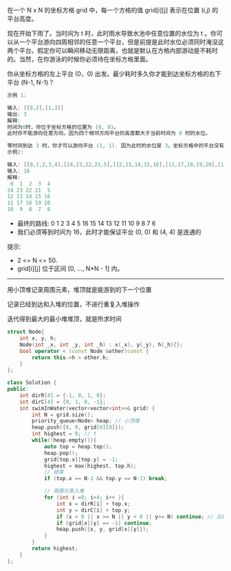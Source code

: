 在一个 N x N 的坐标方格 grid 中，每一个方格的值 grid[i][j] 表示在位置 (i,j) 的平台高度。

现在开始下雨了。当时间为 t 时，此时雨水导致水池中任意位置的水位为 t 。你可以从一个平台游向四周相邻的任意一个平台，但是前提是此时水位必须同时淹没这两个平台。假定你可以瞬间移动无限距离，也就是默认在方格内部游动是不耗时的。当然，在你游泳的时候你必须待在坐标方格里面。

你从坐标方格的左上平台 (0，0) 出发。最少耗时多久你才能到达坐标方格的右下平台 (N-1, N-1)？

```cpp
示例 1:

输入: [[0,2],[1,3]]
输出: 3
解释:
时间为0时，你位于坐标方格的位置为 (0, 0)。
此时你不能游向任意方向，因为四个相邻方向平台的高度都大于当前时间为 0 时的水位。

等时间到达 3 时，你才可以游向平台 (1, 1). 因为此时的水位是 3，坐标方格中的平台没有比水位 3 更高的，所以你可以游向坐标方格中的任意位置
示例2:

输入: [[0,1,2,3,4],[24,23,22,21,5],[12,13,14,15,16],[11,17,18,19,20],[10,9,8,7,6]]
输入: 16
解释:
 0  1  2  3  4
24 23 22 21  5
12 13 14 15 16
11 17 18 19 20
10  9  8  7  6
```

- 最终的路线: 0 1 2 3 4 5 16 15 14 13 12 11 10  9  8  7  6
- 我们必须等到时间为 16，此时才能保证平台 (0, 0) 和 (4, 4) 是连通的

提示:

- 2 <= N <= 50.
- grid[i][j] 位于区间 [0, ..., N*N - 1] 内。

---

用小顶堆记录周围元素，堆顶就是能游到的下一个位置

记录已经到达和入堆的位置，不进行重复入堆操作

迭代得到最大的最小堆堆顶，就是所求时间

```cpp
struct Node{
    int x, y, h;
    Node(int _x, int _y, int _h) : x(_x), y(_y), h(_h){};
    bool operator < (const Node &other)const {
        return this->h > other.h;
    }
};

class Solution {
public:
    int dirR[4] = {-1, 0, 1, 0};
    int dirC[4] = {0, 1, 0, -1};
    int swimInWater(vector<vector<int>>& grid) {
        int N = grid.size();
        priority_queue<Node> heap; // 小顶堆
        heap.push({0, 0, grid[0][0]});
        int highest = 0; // t
        while(!heap.empty()){
            auto top = heap.top();
            heap.pop();
            grid[top.x][top.y] = -1;
            highest = max(highest, top.h);
            // 结束
            if (top.x == N-1 && top.y == N-1) break;

            // 周围元素入堆
            for (int i =0; i<4; i++ ){
                int x = dirR[i] + top.x;
                int y = dirC[i] + top.y;
                if (x < 0 || x >= N || y < 0 || y>= N) continue; // 出界
                if (grid[x][y] == -1) continue;
                heap.push({x, y, grid[x][y]});
            }
        }
        return highest;
    }
};
```
